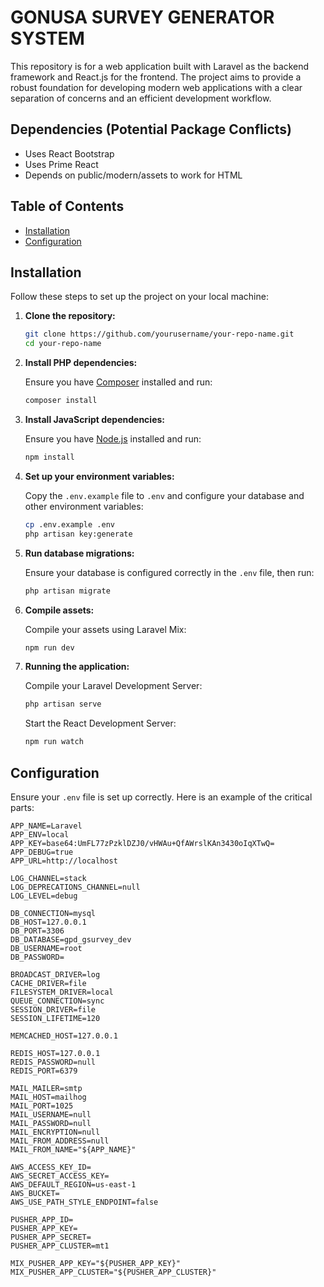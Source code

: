 <!-- <p align="center">
    <a href="https://laravel.com" target="_blank">
        <img src="https://raw.githubusercontent.com/laravel/art/master/logo-lockup/5%20SVG/2%20CMYK/1%20Full%20Color/laravel-logolockup-cmyk-red.svg" width="400">
    </a>
</p> -->

# GONUSA SURVEY GENERATOR SYSTEM
This repository is for a web application built with Laravel as the backend framework and React.js for the frontend. The project aims to provide a robust foundation for developing modern web applications with a clear separation of concerns and an efficient development workflow.

## Dependencies (Potential Package Conflicts)
- Uses React Bootstrap
- Uses Prime React
- Depends on public/modern/assets to work for HTML

## Table of Contents

- [Installation](#installation)
- [Configuration](#configuration)

## Installation

Follow these steps to set up the project on your local machine:

1. **Clone the repository:**

    ```sh
    git clone https://github.com/yourusername/your-repo-name.git
    cd your-repo-name
    ```

2. **Install PHP dependencies:**

    Ensure you have [Composer](https://getcomposer.org/) installed and run:

    ```sh
    composer install
    ```

3. **Install JavaScript dependencies:**

    Ensure you have [Node.js](https://nodejs.org/) installed and run:

    ```sh
    npm install
    ```

4. **Set up your environment variables:**

    Copy the `.env.example` file to `.env` and configure your database and other environment variables:

    ```sh
    cp .env.example .env
    php artisan key:generate
    ```

5. **Run database migrations:**

    Ensure your database is configured correctly in the `.env` file, then run:

    ```sh
    php artisan migrate
    ```

6. **Compile assets:**

    Compile your assets using Laravel Mix:

    ```sh
    npm run dev
    ```
7. **Running the application:**

    Compile your Laravel Development Server:
   
    ```sh
    php artisan serve
    ```

    Start the React Development Server:
    ```sh
    npm run watch
    ```

   
   

## Configuration

Ensure your `.env` file is set up correctly. Here is an example of the critical parts:

```env
APP_NAME=Laravel
APP_ENV=local
APP_KEY=base64:UmFL77zPzklDZJ0/vHWAu+QfAWrslKAn3430oIqXTwQ=
APP_DEBUG=true
APP_URL=http://localhost

LOG_CHANNEL=stack
LOG_DEPRECATIONS_CHANNEL=null
LOG_LEVEL=debug

DB_CONNECTION=mysql
DB_HOST=127.0.0.1
DB_PORT=3306
DB_DATABASE=gpd_gsurvey_dev
DB_USERNAME=root
DB_PASSWORD=

BROADCAST_DRIVER=log
CACHE_DRIVER=file
FILESYSTEM_DRIVER=local
QUEUE_CONNECTION=sync
SESSION_DRIVER=file
SESSION_LIFETIME=120

MEMCACHED_HOST=127.0.0.1

REDIS_HOST=127.0.0.1
REDIS_PASSWORD=null
REDIS_PORT=6379

MAIL_MAILER=smtp
MAIL_HOST=mailhog
MAIL_PORT=1025
MAIL_USERNAME=null
MAIL_PASSWORD=null
MAIL_ENCRYPTION=null
MAIL_FROM_ADDRESS=null
MAIL_FROM_NAME="${APP_NAME}"

AWS_ACCESS_KEY_ID=
AWS_SECRET_ACCESS_KEY=
AWS_DEFAULT_REGION=us-east-1
AWS_BUCKET=
AWS_USE_PATH_STYLE_ENDPOINT=false

PUSHER_APP_ID=
PUSHER_APP_KEY=
PUSHER_APP_SECRET=
PUSHER_APP_CLUSTER=mt1

MIX_PUSHER_APP_KEY="${PUSHER_APP_KEY}"
MIX_PUSHER_APP_CLUSTER="${PUSHER_APP_CLUSTER}"

